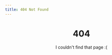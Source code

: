 ```yaml
---
title: 404 Not Found
---
```


<div style="text-align: center">
    <h1>404</h1>
    <p>I couldn't find that page :(</p>
</div>